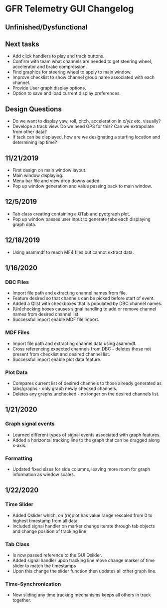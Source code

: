 # GFR Telemetry GUI Changelog #
## Unfinished/Dysfunctional ##
## Next tasks ##
* Add click handlers to play and track buttons.
* Confirm with team what channels are needed to get steering wheel, accelerator and brake compression.
* Find graphics for steering wheel to apply to main window.
* Improve checklist to show channel group name associated with each channel.
* Provide User graph display options.
* Option to save and load current display preferences.

## Design Questions ##
* Do we want to display yaw, roll, pitch, acceleration in x/y/z etc. visually?
* Develope a track view. Do we need GPS for this? Can we extrapolate from other data?
* If tack can be displayed, how are we designating a starting location and determining lap time?

## 11/21/2019 ##
* First design on main window layout.
* Main window displaying.
* Menu bar file and view drop downs added.
* Pop up window generation and value passing back to main window.

## 12/5/2019 ##
* Tab class creating containing a QTab and pyqtgraph plot.
* Pop up window passes user input to generate tabs each displaying graph data.

## 12/18/2019 ##
* Using asammdf to reach MF4 files but cannot extract data.

## 1/16/2020 ##
### DBC Files ###
* Import file path and extracting channel names from file.
* Feature desired so that channels can be picked before start of event.
* Added a Qlist with checkboxes that is populated by DBC channel names.
* (Un)checking boxes causes signal handling to add or remove channel names from desired channel list.
* Successful import enable MDF file import.
### MDF Files ###
* Import file path and extracting channel data using asammdf.
* Cross referencing expected channels from DBC - deletes those not present from checklist and desired channel list.
* Successful import enable plot data feature.
### Plot Data ###
* Compares current list of desired channels to those already generated as tabs/graphs - only graph newly checked channels.
* Deletes any graphs unchecked - no longer on the desired channels list.

## 1/21/2020 ##
### Graph signal events ###
* Learned different types of signal events associated with graph features.
* Added a horizontal tracking line to the graph that can be dragged along x-axis.
### Formatting ###
* Updated fixed sizes for side columns, leaving more room for graph information as window scales.

## 1/22/2020 ##
### Time Slider ###
* Added Qslider which, on (re)plot has value range rescaled from 0 to highest timestamp from all data.
* Included signal handler on marker change iterate through tab objects and change position of tracking line.
### Tab Class ###
* Is now passed reference to the GUI Qslider.
* Added signal handler upon tracking line move change marker of time slider to match the timestamps
* Upon this change the slider function then updates all other graph line.
### Time-Synchronization ###
* Now sliding any time tracking mechanisms keeps all others in track together.
